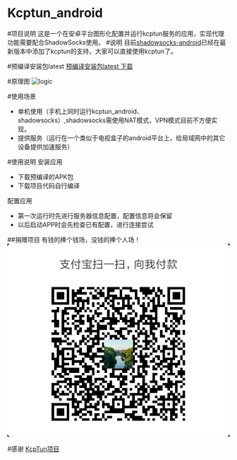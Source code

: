 # Kcptun_android
#项目说明
这是一个在安卓平台图形化配置并运行kcptun服务的应用，实现代理功能需要配合ShadowSocks使用。
#说明
目前[shadowsocks-android](https://github.com/shadowsocks/shadowsocks-android/releases)已经在最新版本中添加了kcptun的支持，大家可以直接使用kcptun了。

#预编译安装包latest
[预编译安装包latest 下载](https://github.com/shutup/Kcptun_android/releases/latest)

#原理图
![logic](https://github.com/shutup/Kcptun_android/blob/master/logic.png "logic")

#使用场景
* 单机使用（手机上同时运行kcptun_android、shadowsocks）,shadowsocks需使用NAT模式，VPN模式目前不方便实现。
* 提供服务（运行在一个类似于电视盒子的android平台上，给局域网中的其它设备提供加速服务）

#使用说明
安装应用

* 下载预编译的APK包
* 下载项目代码自行编译

配置应用

* 第一次运行时先进行服务器信息配置，配置信息将会保留
* 以后启动APP时会先检查已有配置，进行连接尝试

##捐赠项目
有钱的捧个钱场，没钱的捧个人场！
![zhifubao](https://github.com/shutup/DailyEarth/blob/master/zhifubao.jpg)

#感谢
[KcpTun项目](https://github.com/xtaci/kcptun)


